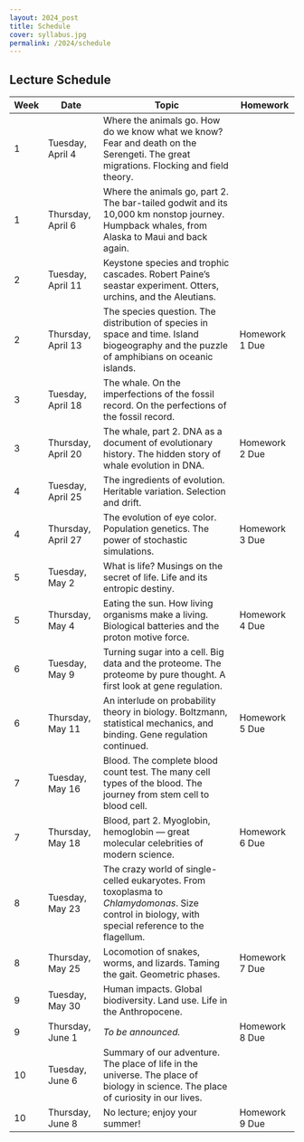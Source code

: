```yaml
---
layout: 2024_post
title: Schedule
cover: syllabus.jpg
permalink: /2024/schedule
---
```


## Lecture Schedule

| Week | Date | Topic | Homework |
| -- | -- | -- | -- |
| 1 | Tuesday, April 4 | Where the animals go. How do we know what we know? Fear and death on the Serengeti. The great migrations. Flocking and field theory. | |
| 1 | Thursday, April 6 | Where the animals go, part 2. The bar-tailed godwit and its 10,000 km nonstop journey. Humpback whales, from Alaska to Maui and back again. | |
| 2 | Tuesday, April 11 | Keystone species and trophic cascades. Robert Paine’s seastar experiment. Otters, urchins, and the Aleutians. | |
| 2 | Thursday, April 13 | The species question. The distribution of species in space and time. Island biogeography and the puzzle of amphibians on oceanic islands. | Homework 1 Due |
| 3 | Tuesday, April 18 | The whale. On the imperfections of the fossil record. On the perfections of the fossil record. | |
| 3 | Thursday, April 20 | The whale, part 2. DNA as a document of evolutionary history. The hidden story of whale evolution in DNA. | Homework 2 Due |
| 4 | Tuesday, April 25 | The ingredients of evolution. Heritable variation. Selection and drift. | |
| 4 | Thursday, April 27 | The evolution of eye color. Population genetics. The power of stochastic simulations. | Homework 3 Due |
| 5 | Tuesday, May 2 | What is life? Musings on the secret of life. Life and its entropic destiny. | |
| 5 | Thursday, May 4 | Eating the sun. How living organisms make a living. Biological batteries and the proton motive force. | Homework 4 Due |
| 6 | Tuesday, May 9 | Turning sugar into a cell. Big data and the proteome. The proteome by pure thought. A first look at gene regulation. | |
| 6 | Thursday, May 11 | An interlude on probability theory in biology. Boltzmann, statistical mechanics, and binding. Gene regulation continued. | Homework 5 Due |
| 7 | Tuesday, May 16 | Blood. The complete blood count test. The many cell types of the blood. The journey from stem cell to blood cell. | |
| 7 | Thursday, May 18 | Blood, part 2. Myoglobin, hemoglobin — great molecular celebrities of modern science. | Homework 6 Due |
| 8 | Tuesday, May 23 | The crazy world of single-celled eukaryotes. From toxoplasma to _Chlamydomonas_. Size control in biology, with special reference to the flagellum. | |
| 8 | Thursday, May 25 | Locomotion of snakes, worms, and lizards. Taming the gait. Geometric phases. | Homework 7 Due |
| 9 | Tuesday, May 30 | Human impacts. Global biodiversity. Land use. Life in the Anthropocene. | |
| 9 | Thursday, June 1 | _To be announced._ | Homework 8 Due |
| 10 | Tuesday, June 6 | Summary of our adventure. The place of life in the universe. The place of biology in science. The place of curiosity in our lives. | |
| 10 | Thursday, June 8 | No lecture; enjoy your summer! | Homework 9 Due |